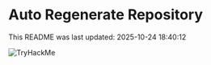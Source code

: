 # Auto Regenerate Repository

This README was last updated: 2025-10-24 18:40:12

 ![TryHackMe](https://tryhackme.com/badge/533634)